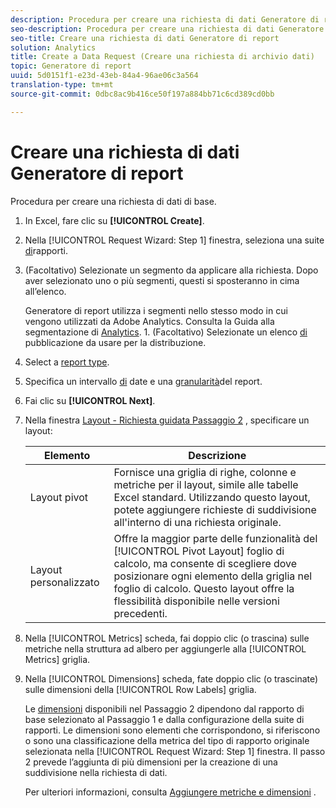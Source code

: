 ```yaml
---
description: Procedura per creare una richiesta di dati Generatore di report di base.
seo-description: Procedura per creare una richiesta di dati Generatore di report di base.
seo-title: Creare una richiesta di dati Generatore di report
solution: Analytics
title: Create a Data Request (Creare una richiesta di archivio dati)
topic: Generatore di report
uuid: 5d0151f1-e23d-43eb-84a4-96ae06c3a564
translation-type: tm+mt
source-git-commit: 0dbc8ac9b416ce50f197a884bb71c6cd389cd0bb

---
```



# Creare una richiesta di dati Generatore di report

Procedura per creare una richiesta di dati di base.

1. In Excel, fare clic su **[!UICONTROL Create]**.
1. Nella [!UICONTROL Request Wizard: Step 1] finestra, seleziona una suite [di](../../../analyze/report-builder/data-requests/selecting-report-suites/t-select-report-suites.md#task_59444416F6F042D1998217AE91580913)rapporti.
1. (Facoltativo) Selezionate un segmento da applicare alla richiesta. Dopo aver selezionato uno o più segmenti, questi si sposteranno in cima all’elenco.

   Generatore di report utilizza i segmenti nello stesso modo in cui vengono utilizzati da Adobe Analytics. Consulta la Guida alla segmentazione di [Analytics](https://marketing.adobe.com/resources/help/en_US/analytics/segment/). 1. (Facoltativo) Selezionate un elenco [di](../../../analyze/report-builder/data-requests/allow-publishing-list-overrides.md#concept_BCB19A20DC4B4B8D984F9670EE018D8C) pubblicazione da usare per la distribuzione.
1. Select a [report type](../../../analyze/report-builder/data-requests/c-report-types/select-report-types.md#concept_C711B27E6FB64C18AC564EE142FC7EFC).
1. Specifica un intervallo [di](../../../analyze/report-builder/data-requests/configuring-report-dates/custom-calendar.md) date e una [granularità](../../../analyze/report-builder/data-requests/configuring-report-dates/granularity.md#concept_A13CBA2962E24FF882456135431B7ADB)del report.
1. Fai clic su **[!UICONTROL Next]**.
1. Nella finestra [Layout - Richiesta guidata Passaggio 2](../../../analyze/report-builder/layout/layout.md#concept_D66E1C2217E24E1F837AC064C61919DB) , specificare un layout:

   | Elemento | Descrizione |
   |---|---|
   | Layout pivot | Fornisce una griglia di righe, colonne e metriche per il layout, simile alle tabelle Excel standard. Utilizzando questo layout, potete aggiungere richieste di suddivisione all'interno di una richiesta originale. |
   | Layout personalizzato | Offre la maggior parte delle funzionalità del [!UICONTROL Pivot Layout] foglio di calcolo, ma consente di scegliere dove posizionare ogni elemento della griglia nel foglio di calcolo. Questo layout offre la flessibilità disponibile nelle versioni precedenti. |

1. Nella [!UICONTROL Metrics] scheda, fai doppio clic (o trascina) sulle metriche nella struttura ad albero per aggiungerle alla [!UICONTROL Metrics] griglia.
1. Nella [!UICONTROL Dimensions] scheda, fate doppio clic (o trascinate) sulle dimensioni della [!UICONTROL Row Labels] griglia.

   Le [dimensioni](https://marketing.adobe.com/resources/help/en_US/reference/dimensions.html) disponibili nel Passaggio 2 dipendono dal rapporto di base selezionato al Passaggio 1 e dalla configurazione della suite di rapporti. Le dimensioni sono elementi che corrispondono, si riferiscono o sono una classificazione della metrica del tipo di rapporto originale selezionata nella [!UICONTROL Request Wizard: Step 1] finestra. Il passo 2 prevede l’aggiunta di più dimensioni per la creazione di una suddivisione nella richiesta di dati.

   Per ulteriori informazioni, consulta [Aggiungere metriche e dimensioni](../../../analyze/report-builder/layout/c-metrics-dimensions/t-add-metrics-and-dimensions.md#task_E3F520C020F64C5A96DC5C96FEF71FC4) .